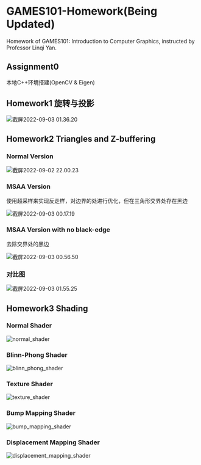 # GAMES101-Homework(Being Updated)

Homework of GAMES101: Introduction to Computer Graphics, instructed by Professor Linqi Yan. 

## Assignment0

本地C++环境搭建(OpenCV & Eigen)

## Homework1 旋转与投影

![截屏2022-09-03 01.36.20](/imgs/%E6%88%AA%E5%B1%8F2022-09-03%2001.36.20.png)

## Homework2 Triangles and Z-buffering

### Normal Version

 ![截屏2022-09-02 22.00.23](/imgs/%E6%88%AA%E5%B1%8F2022-09-02%2022.00.23.png)

### MSAA Version

使用超采样来实现反走样，对边界的处进行优化，但在三角形交界处存在黑边

![截屏2022-09-03 00.17.19](/imgs/%E6%88%AA%E5%B1%8F2022-09-03%2000.17.19.png)

### MSAA Version with no black-edge

去除交界处的黑边

![截屏2022-09-03 00.56.50](/imgs/%E6%88%AA%E5%B1%8F2022-09-03%2000.56.50.png)

### 对比图

![截屏2022-09-03 01.55.25](/imgs/%E6%88%AA%E5%B1%8F2022-09-03%2001.55.25.png)

## Homework3 Shading

### Normal Shader
![normal_shader](/imgs/output_normal.png)

### Blinn-Phong Shader
![blinn_phong_shader](/imgs/output_phong.png)

### Texture Shader
![texture_shader](/imgs/output_texture.png)

### Bump Mapping Shader
![bump_mapping_shader](/imgs/output_bump.png)

### Displacement Mapping Shader
![displacement_mapping_shader](/imgs/output_displacement.png)